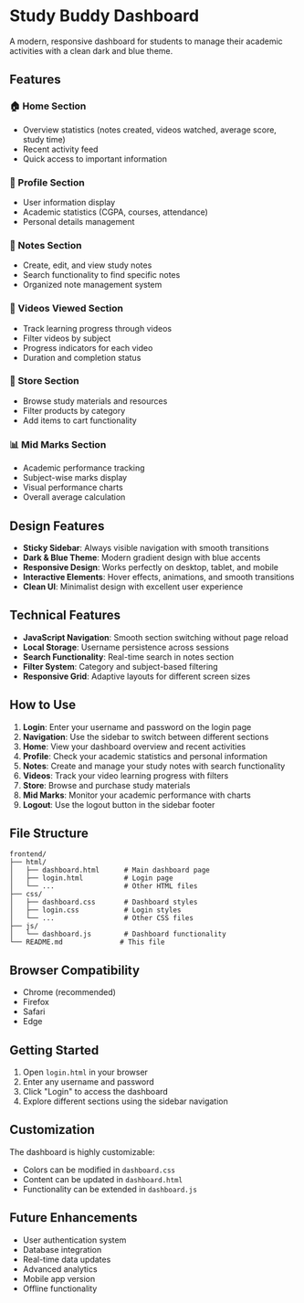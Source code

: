 # Study Buddy Dashboard

A modern, responsive dashboard for students to manage their academic activities with a clean dark and blue theme.

## Features

### 🏠 Home Section
- Overview statistics (notes created, videos watched, average score, study time)
- Recent activity feed
- Quick access to important information

### 👤 Profile Section
- User information display
- Academic statistics (CGPA, courses, attendance)
- Personal details management

### 📝 Notes Section
- Create, edit, and view study notes
- Search functionality to find specific notes
- Organized note management system

### 🎥 Videos Viewed Section
- Track learning progress through videos
- Filter videos by subject
- Progress indicators for each video
- Duration and completion status

### 🛒 Store Section
- Browse study materials and resources
- Filter products by category
- Add items to cart functionality

### 📊 Mid Marks Section
- Academic performance tracking
- Subject-wise marks display
- Visual performance charts
- Overall average calculation

## Design Features

- **Sticky Sidebar**: Always visible navigation with smooth transitions
- **Dark & Blue Theme**: Modern gradient design with blue accents
- **Responsive Design**: Works perfectly on desktop, tablet, and mobile
- **Interactive Elements**: Hover effects, animations, and smooth transitions
- **Clean UI**: Minimalist design with excellent user experience

## Technical Features

- **JavaScript Navigation**: Smooth section switching without page reload
- **Local Storage**: Username persistence across sessions
- **Search Functionality**: Real-time search in notes section
- **Filter System**: Category and subject-based filtering
- **Responsive Grid**: Adaptive layouts for different screen sizes

## How to Use

1. **Login**: Enter your username and password on the login page
2. **Navigation**: Use the sidebar to switch between different sections
3. **Home**: View your dashboard overview and recent activities
4. **Profile**: Check your academic statistics and personal information
5. **Notes**: Create and manage your study notes with search functionality
6. **Videos**: Track your video learning progress with filters
7. **Store**: Browse and purchase study materials
8. **Mid Marks**: Monitor your academic performance with charts
9. **Logout**: Use the logout button in the sidebar footer

## File Structure

```
frontend/
├── html/
│   ├── dashboard.html      # Main dashboard page
│   ├── login.html          # Login page
│   └── ...                 # Other HTML files
├── css/
│   ├── dashboard.css       # Dashboard styles
│   ├── login.css           # Login styles
│   └── ...                 # Other CSS files
├── js/
│   └── dashboard.js        # Dashboard functionality
└── README.md              # This file
```

## Browser Compatibility

- Chrome (recommended)
- Firefox
- Safari
- Edge

## Getting Started

1. Open `login.html` in your browser
2. Enter any username and password
3. Click "Login" to access the dashboard
4. Explore different sections using the sidebar navigation

## Customization

The dashboard is highly customizable:
- Colors can be modified in `dashboard.css`
- Content can be updated in `dashboard.html`
- Functionality can be extended in `dashboard.js`

## Future Enhancements

- User authentication system
- Database integration
- Real-time data updates
- Advanced analytics
- Mobile app version
- Offline functionality
